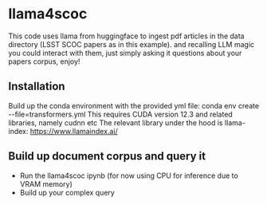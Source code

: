 # llama4scoc
This code uses llama from huggingface to ingest pdf articles in the data directory (LSST SCOC papers as in this example).
and recalling LLM magic you could interact with them, just simply asking it questions about your papers corpus, enjoy!
## Installation 
Build up the conda environment with the provided yml file: conda env create --file=transformers.yml
This requires CUDA version 12.3 and related libraries, namely cudnn etc
The relevant library under the hood is llama-index: https://www.llamaindex.ai/
## Build up document corpus and query it
- Run the llama4scoc ipynb (for now using CPU for inference due to VRAM memory)
- Build up your complex query
